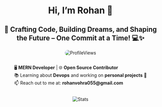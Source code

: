 <h1 align="center"> Hi, I’m Rohan 👋 </h1>
<h2 align="center">🚀 Crafting Code, Building Dreams, and Shaping the Future – One Commit at a Time! 💻✨</h2>

<p align="center"> 
  <img src="https://komarev.com/ghpvc/?username=Rohan5050&label=Profile%20Views&color=brightgreen&style=for-the-badge" alt="ProfileViews" style="border-radius: 15px;" />
</p>

<div style="display: flex; justify-content: center; align-items: center;">
  <div>
    <ul style="list-style: none; padding: 0;">
      <li>🖥 <strong>MERN Developer</strong> | 🌐 <strong>Open Source Contributor</strong></li>
      <li>📚 Learning about <strong>Devops</strong> and working on <strong>personal projects</strong> 🚀</li>
      <li>📫 Reach out to me at: <strong>rohanvohra055@gmail.com</strong></li>
    </ul>
  </div>
</div>



<p align="center">
  <img src="https://github-readme-streak-stats.herokuapp.com/?user=Rohan5050&theme=tokyonight&hide_border=true" alt="Stats" /> 
</p>

<!---
Rohan5050/Rohan5050 is a ✨ special ✨ repository because its `README.md` (this file) appears on your GitHub profile.
You can click the Preview link to take a look at your changes.
--->
